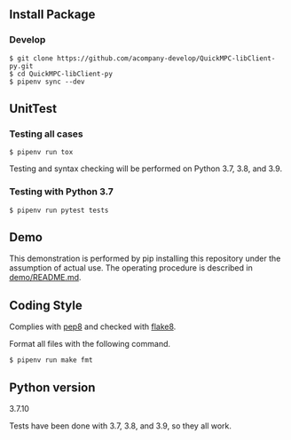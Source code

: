 ## Install Package
### Develop
```console
$ git clone https://github.com/acompany-develop/QuickMPC-libClient-py.git
$ cd QuickMPC-libClient-py
$ pipenv sync --dev
```

## UnitTest

### Testing all cases
```console
$ pipenv run tox
```
Testing and syntax checking will be performed on Python 3.7, 3.8, and 3.9.

### Testing with Python 3.7
```console
$ pipenv run pytest tests
```

## Demo
This demonstration is performed by pip installing this repository under the assumption of actual use. The operating procedure is described in [demo/README.md](./demo/README.md).

## Coding Style
Complies with [pep8](https://peps.python.org/pep-0008/) and checked with [flake8](https://github.com/PyCQA/flake8).

Format all files with the following command.
```console
$ pipenv run make fmt
```

## Python version
3.7.10

Tests have been done with 3.7, 3.8, and 3.9, so they all work.

